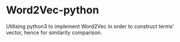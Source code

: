 # Word2Vec-python
Utilising python3 to implement Word2Vec in order to construct terms' vector, hence for similarity comparison.
